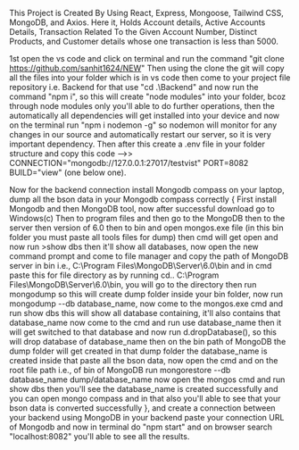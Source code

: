 This Project is Created By Using React, Express, Mongoose, Tailwind CSS, MongoDB, and Axios. Here it, Holds Account details, Active Accounts Details, Transaction Related To the Given Account Number, Distinct Products, and Customer details whose one transaction is less than 5000.

1st open the vs code and click on terminal and run the command      "git clone https://github.com/sanhit1624/NEW"     Then using the clone the git will copy all the files into your folder which is in vs code then come to your project file repository i.e. Backend for that use "cd .\Backend\" and now run the command "npm i", so this will create "node modules" into your folder, bcoz through node modules only you'll able to do further operations, then the automatically all dependencies will get installed into your device and now on the terminal run "npm i nodemon -g" so nodemon will monitor for any changes in our source and automatically restart our server, so it is very important dependency.  Then after this create a .env file in your folder structure and copy this code -->>   
CONNECTION="mongodb://127.0.0.1:27017/testvist"
PORT=8082
BUILD="view"  (one below one). 

Now for the backend connection install Mongodb compass on your laptop, dump all the bson data in your Mongodb compass correctly { First install Mongodb and then MongoDB tool, now after successful download go to Windows(c) Then to program files and then go to the MongoDB then to the server then version of 6.0 then to bin and open mongos.exe file (in this bin folder you must paste all tools files for dump) then cmd will get open and now run >show dbs then it'll show all databases, now open the new command prompt and come to file manager and copy the path of MongoDB server in bin i.e., C:\Program Files\MongoDB\Server\6.0\bin and in cmd paste this for file directory as by running cd.. C:\Program Files\MongoDB\Server\6.0\bin, you will go to the directory then run mongodump so this will create dump folder inside your bin folder, now run mongodump --db database_name, now come to the mongos.exe cmd and run show dbs this will show all database containing, it'll also contains that database_name now come to the cmd and run use database_name then it will get switched to that database and now run d.dropDatabase(), so this will drop database of database_name then on the bin path of MongoDB the dump folder will get created in that dump folder the database_name is created inside that paste all the bson data, now open the cmd and on the root file path i.e., of bin of MongoDB run mongorestore --db database_name dump/database_name now open the mongos cmd and run show dbs then you'll see the database_name is created successfully and you can open mongo compass and in that also you'll able to see that your bson data is converted successfully  }, and create a connection between your backend using MongoDB in your backend paste your connection URL of Mongodb and now in terminal do "npm start" and on browser search "localhost:8082" you'll able to see all the results.
